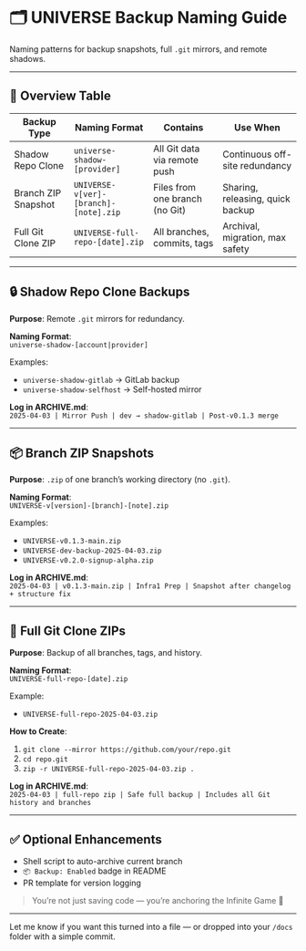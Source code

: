# 🗂 UNIVERSE Backup Naming Guide

Naming patterns for backup snapshots, full `.git` mirrors, and remote shadows.

---

## 🔖 Overview Table

| Backup Type         | Naming Format                          | Contains                        | Use When                           |
|---------------------|-----------------------------------------|----------------------------------|------------------------------------|
| Shadow Repo Clone   | `universe-shadow-[provider]`            | All Git data via remote push    | Continuous off-site redundancy     |
| Branch ZIP Snapshot | `UNIVERSE-v[ver]-[branch]-[note].zip`   | Files from one branch (no Git)  | Sharing, releasing, quick backup   |
| Full Git Clone ZIP  | `UNIVERSE-full-repo-[date].zip`         | All branches, commits, tags     | Archival, migration, max safety    |

---

## 🔒 Shadow Repo Clone Backups

**Purpose**: Remote `.git` mirrors for redundancy.

**Naming Format**:  
`universe-shadow-[account|provider]`

Examples:  
- `universe-shadow-gitlab` → GitLab backup  
- `universe-shadow-selfhost` → Self-hosted mirror

**Log in ARCHIVE.md**:  
`2025-04-03 | Mirror Push | dev → shadow-gitlab | Post-v0.1.3 merge`

---

## 📦 Branch ZIP Snapshots

**Purpose**: `.zip` of one branch’s working directory (no `.git`).

**Naming Format**:  
`UNIVERSE-v[version]-[branch]-[note].zip`

Examples:  
- `UNIVERSE-v0.1.3-main.zip`  
- `UNIVERSE-dev-backup-2025-04-03.zip`  
- `UNIVERSE-v0.2.0-signup-alpha.zip`

**Log in ARCHIVE.md**:  
`2025-04-03 | v0.1.3-main.zip | Infra1 Prep | Snapshot after changelog + structure fix`

---

## 🧬 Full Git Clone ZIPs

**Purpose**: Backup of all branches, tags, and history.

**Naming Format**:  
`UNIVERSE-full-repo-[date].zip`

Example:  
- `UNIVERSE-full-repo-2025-04-03.zip`

**How to Create**:
1. `git clone --mirror https://github.com/your/repo.git`
2. `cd repo.git`
3. `zip -r UNIVERSE-full-repo-2025-04-03.zip .`

**Log in ARCHIVE.md**:  
`2025-04-03 | full-repo zip | Safe full backup | Includes all Git history and branches`

---

## ✅ Optional Enhancements

- Shell script to auto-archive current branch  
- `📦 Backup: Enabled` badge in README  
- PR template for version logging

> You’re not just saving code — you’re anchoring the Infinite Game 🌌

---

Let me know if you want this turned into a file — or dropped into your `/docs` folder with a simple commit.
